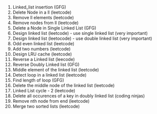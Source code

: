 1) Linked_list insertion (GFG)
2) Delete Node in a ll (leetcode)
3) Remove ll elements (leetcode)
4) Remove nodes from ll (leetcode)
5) Delete a Node in Single Linked List (GFG)
6) Design linked list (leetcode) - use single linked list (very important)
7) Design linked list (leetocode) - use double linked list (very important)
8) Odd even linked list (leetcode)
9) Add two numbers (leetcode)
10) Design LRU cache (leetcode)
11) Reverse a Linked list (leecode)
12) Reverse Doubly Linked list (GFG)
13) Middle element of the linked list (leetcode)
14) Detect loop in a linked list (leetcode)
15) Find length of loop (GFG)
16) Delete the middle node of the linked list (leetcode)
17) Linked List cycle - 2 (leetcode)
18) Delete all occurences of a key in doubly linked list (coding ninjas)
19) Remove nth node from end (leetcode)
20) Merge two sorted lists (leetcode)
